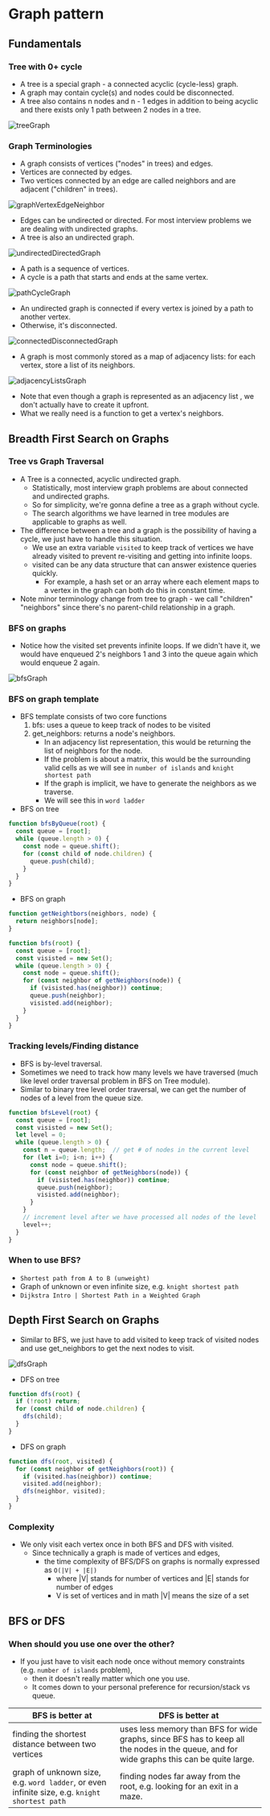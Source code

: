 # Graph pattern
## Fundamentals
### Tree with 0+ cycle
- A tree is a special graph - a connected acyclic (cycle-less) graph.
- A graph may contain cycle(s) and nodes could be disconnected.
- A tree also contains n nodes and n - 1 edges in addition to being acyclic and there exists only 1 path between 2 nodes in a tree.

![treeGraph](../images/treeGraph.png)

### Graph Terminologies
- A graph consists of vertices ("nodes" in trees) and edges.
- Vertices are connected by edges.
- Two vertices connected by an edge are called neighbors and are adjacent ("children" in trees).

![graphVertexEdgeNeighbor](../images/graphVertexEdgeNeighbor.png)

- Edges can be undirected or directed. For most interview problems we are dealing with undirected graphs.
- A tree is also an undirected graph.

![undirectedDirectedGraph](../images/undirectedDirectedGraph.png)

- A path is a sequence of vertices.
- A cycle is a path that starts and ends at the same vertex.

![pathCycleGraph](../images/pathCycleGraph.png)

- An undirected graph is connected if every vertex is joined by a path to another vertex.
- Otherwise, it's disconnected.

![connectedDisconnectedGraph](../images/connectedDisconnectedGraph.png)

- A graph is most commonly stored as a map of adjacency lists: for each vertex, store a list of its neighbors.

![adjacencyListsGraph](../images/adjacencyListsGraph.png)

- Note that even though a graph is represented as an adjacency list , we don't actually have to create it upfront.
- What we really need is a function to get a vertex's neighbors. 
## Breadth First Search on Graphs
### Tree vs Graph Traversal
- A Tree is a connected, acyclic undirected graph.
  - Statistically, most interview graph problems are about connected and undirected graphs.
  - So for simplicity, we're gonna define a tree as a graph without cycle.
  - The search algorithms we have learned in tree modules are applicable to graphs as well.
- The difference between a tree and a graph is the possibility of having a cycle, we just have to handle this situation.
  - We use an extra variable `visited` to keep track of vertices we have already visited to prevent re-visiting and getting into infinite loops.
  - visited can be any data structure that can answer existence queries quickly.
    - For example, a hash set or an array where each element maps to a vertex in the graph can both do this in constant time.
- Note minor terminology change from tree to graph - we call "children" "neighbors" since there's no parent-child relationship in a graph.
### BFS on graphs
- Notice how the visited set prevents infinite loops. If we didn't have it, we would have enqueued 2's neighbors 1 and 3 into the queue again which would enqueue 2 again.

![bfsGraph](../images/bfsGraph.gif)

### BFS on graph template
- BFS template consists of two core functions
  1. bfs: uses a queue to keep track of nodes to be visited
  2. get_neighbors: returns a node's neighbors.
      - In an adjacency list representation, this would be returning the list of neighbors for the node.
      - If the problem is about a matrix, this would be the surrounding valid cells as we will see in `number of islands` and `knight shortest path`
      - If the graph is implicit, we have to generate the neighbors as we traverse.
      - We will see this in `word ladder`
- BFS on tree
```javascript
function bfsByQueue(root) {
  const queue = [root];
  while (queue.length > 0) {
    const node = queue.shift();
    for (const child of node.children) {
      queue.push(child);
    }
  }
}
```
- BFS on graph
```javascript
function getNeightbors(neighbors, node) {
  return neighbors[node];
}

function bfs(root) {
  const queue = [root];
  const visisted = new Set();
  while (queue.length > 0) {
    const node = queue.shift();
    for (const neighbor of getNeighbors(node)) {
      if (visisted.has(neighbor)) continue;
      queue.push(neighbor);
      visisted.add(neighbor);
    }
  }
}
```
### Tracking levels/Finding distance
- BFS is by-level traversal.
- Sometimes we need to track how many levels we have traversed (much like level order traversal problem in BFS on Tree module).
- Similar to binary tree level order traversal, we can get the number of nodes of a level from the queue size.
```javascript
function bfsLevel(root) {
  const queue = [root];
  const visisted = new Set();
  let level = 0;
  while (queue.length > 0) {
    const n = queue.length;  // get # of nodes in the current level
    for (let i=0; i<n; i++) {
      const node = queue.shift();
      for (const neighbor of getNeighbors(node)) {
        if (visisted.has(neighbor)) continue;
        queue.push(neighbor);
        visisted.add(neighbor);
      }
    }
    // increment level after we have processed all nodes of the level
    level++;
  }
}
```
### When to use BFS?
- `Shortest path from A to B (unweight)`
- Graph of unknown or even infinite size, e.g. `knight shortest path`
- `Dijkstra Intro | Shortest Path in a Weighted Graph`
## Depth First Search on Graphs
- Similar to BFS, we just have to add visited to keep track of visited nodes and use get_neighbors to get the next nodes to visit.

![dfsGraph](../images/dfsGraph.gif)

- DFS on tree
```javascript
function dfs(root) {
  if (!root) return;
  for (const child of node.children) {
    dfs(child);
  }
}
```
- DFS on graph
```javascript
function dfs(root, visited) {
  for (const neighbor of getNeighbors(root)) {
    if (visited.has(neighbor)) continue;
    visited.add(neighbor);
    dfs(neighbor, visited);
  }
}
```
### Complexity
- We only visit each vertex once in both BFS and DFS with visited.
  - Since technically a graph is made of vertices and edges,
    - the time complexity of BFS/DFS on graphs is normally expressed as `O(|V| + |E|)`
      - where |V| stands for number of vertices and |E| stands for number of edges
      - V is set of vertices and in math |V| means the size of a set
## BFS or DFS
### When should you use one over the other?
- If you just have to visit each node once without memory constraints (e.g. `number of islands` problem), 
  - then it doesn't really matter which one you use.
  - It comes down to your personal preference for recursion/stack vs queue.

|BFS is better at|DFS is better at|
|-|-|
|finding the shortest distance between two vertices|uses less memory than BFS for wide graphs, since BFS has to keep all the nodes in the queue, and for wide graphs this can be quite large.|
|graph of unknown size, e.g. `word ladder`, or even infinite size, e.g. `knight shortest path`|finding nodes far away from the root, e.g. looking for an exit in a maze.|
